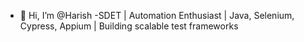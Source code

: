 - 👋 Hi, I’m @Harish
-SDET | Automation Enthusiast | Java, Selenium, Cypress, Appium | Building scalable test frameworks

<!---
Harish061022/Harish061022 is a ✨ special ✨ repository because its `README.md` (this file) appears on your GitHub profile.
You can click the Preview link to take a look at your changes.
--->
